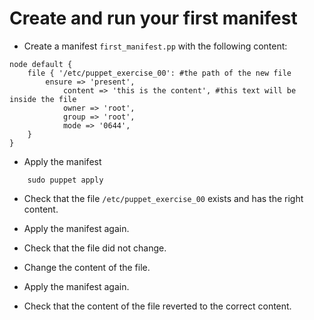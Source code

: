 Create and run your first manifest
==================================

* Create a manifest `first_manifest.pp` with the following content:
```puppet
node default {
	file { '/etc/puppet_exercise_00': #the path of the new file
		ensure => 'present',
			content => 'this is the content', #this text will be inside the file
			owner => 'root',
			group => 'root',
			mode => '0644',
	}
}
```

* Apply the manifest
```shell
	sudo puppet apply 
```

* Check that the file `/etc/puppet_exercise_00` exists and has the right content.

* Apply the manifest again.

* Check that the file did not change.

* Change the content of the file.

* Apply the manifest again.

* Check that the content of the file reverted to the correct content.
